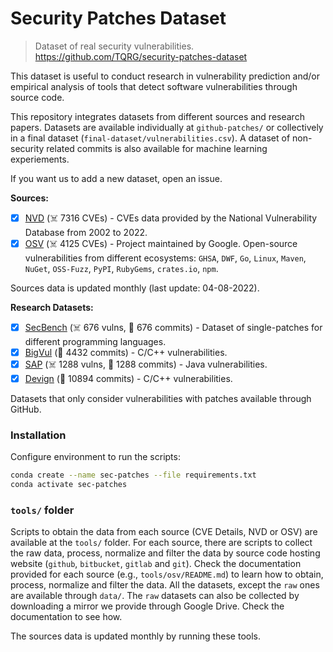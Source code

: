 # Security Patches Dataset

> Dataset of real security vulnerabilities.
https://github.com/TQRG/security-patches-dataset

This dataset is useful to conduct research in vulnerability prediction and/or empirical analysis of tools that detect software vulnerabilities through source code.

This repository integrates datasets from different sources and research papers. Datasets are available individually at `github-patches/` or collectively in a final dataset (`final-dataset/vulnerabilities.csv`). A dataset of non-security related commits is also available for machine learning experiements.

If you want us to add a new dataset, open an issue. 

**Sources:**
- [X] [NVD](https://nvd.nist.gov/) (☠️ 7316 CVEs) - CVEs data provided by the National Vulnerability Database from 2002 to 2022.
- [X] [OSV](https://osv.dev/) (☠️ 4125 CVEs) - Project maintained by Google. Open-source vulnerabilities from different ecosystems: `GHSA`, `DWF`, `Go`, `Linux`, `Maven`, `NuGet`, `OSS-Fuzz`, `PyPI`, `RubyGems`, `crates.io`, `npm`.
  
Sources data is updated monthly (last update: 04-08-2022).
  
**Research Datasets:**
- [X] [SecBench](https://github.com/TQRG/secbench) (☠️ 676 vulns, 🔗 676 commits) - Dataset of single-patches for different programming languages.
- [X] [BigVul](https://github.com/ZeoVan/MSR_20_Code_vulnerability_CSV_Dataset) (🔗 4432 commits) - C/C++ vulnerabilities.
- [X] [SAP](https://github.com/SAP/project-kb/tree/master/MSR2019) (☠️ 1288 vulns, 🔗 1288 commits) - Java vulnerabilities. 
- [X] [Devign](https://sites.google.com/view/devign) (🔗 10894 commits) - C/C++ vulnerabilities. 

Datasets that only consider vulnerabilities with patches available through GitHub.


### Installation

Configure environment to run the scripts:

```bash
conda create --name sec-patches --file requirements.txt
conda activate sec-patches
```

### `tools/` folder

Scripts to obtain the data from each source (CVE Details, NVD or OSV) are available at the `tools/` folder. For each source, there are scripts to collect the raw data, process, normalize and filter the data by source code hosting website (`github`, `bitbucket`, `gitlab` and `git`). Check the documentation provided for each source (e.g., `tools/osv/README.md`) to learn how to obtain, process, normalize and filter the data. All the datasets, except the `raw` ones are available through `data/`. The `raw` datasets can also be collected by downloading a mirror we provide through Google Drive. Check the documentation to see how.

The sources data is updated monthly by running these tools.



